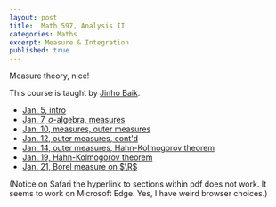 ```yaml
---
layout: post
title:  Math 597, Analysis II
categories: Maths
excerpt: Measure & Integration
published: true 
---
```

Measure theory, nice!

This course is taught by [Jinho Baik](http://www.math.lsa.umich.edu/~baik/Welcome.html).

- [Jan. 5, intro](../../../../parts/analysis/measure.pdf#section.1.1)
- [Jan. 7, $\sigma$-algebra, measures](../../../../parts/analysis/measure.pdf#section.1.1)
- [Jan. 10, measures, outer measures](../../../../parts/analysis/measure.pdf#section.1.2)
- [Jan. 12, outer measures, cont'd](../../../../parts/analysis/measure.pdf#section.1.3)
- [Jan. 14, outer measures, Hahn-Kolmogorov theorem](../../../../parts/analysis/measure.pdf#section.1.3)
- [Jan. 19, Hahn-Kolmogorov theorem](../../../../parts/analysis/measure.pdf#section.1.4)
- [Jan. 21, Borel measure on $\R$](../../../../parts/analysis/measure.pdf#section.1.5)

(Notice on Safari the hyperlink to sections within pdf does not work. It seems to work on Microsoft Edge. Yes, I have weird browser choices.)